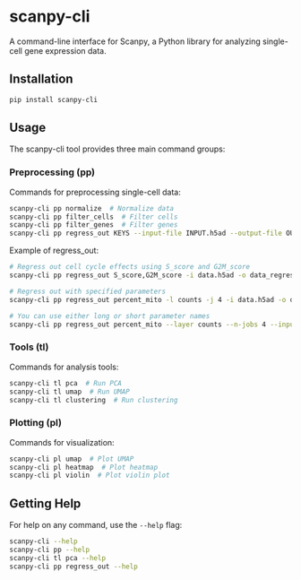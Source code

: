 # scanpy-cli

A command-line interface for Scanpy, a Python library for analyzing single-cell gene expression data.

## Installation

```bash
pip install scanpy-cli
```

## Usage

The scanpy-cli tool provides three main command groups:

### Preprocessing (pp)

Commands for preprocessing single-cell data:

```bash
scanpy-cli pp normalize  # Normalize data
scanpy-cli pp filter_cells  # Filter cells
scanpy-cli pp filter_genes  # Filter genes
scanpy-cli pp regress_out KEYS --input-file INPUT.h5ad --output-file OUTPUT.h5ad  # Regress out unwanted variation
```

Example of regress_out:
```bash
# Regress out cell cycle effects using S_score and G2M_score
scanpy-cli pp regress_out S_score,G2M_score -i data.h5ad -o data_regressed.h5ad

# Regress out with specified parameters
scanpy-cli pp regress_out percent_mito -l counts -j 4 -i data.h5ad -o data_regressed.h5ad

# You can use either long or short parameter names
scanpy-cli pp regress_out percent_mito --layer counts --n-jobs 4 --input-file data.h5ad --output-file data_regressed.h5ad
```

### Tools (tl)

Commands for analysis tools:

```bash
scanpy-cli tl pca  # Run PCA
scanpy-cli tl umap  # Run UMAP
scanpy-cli tl clustering  # Run clustering
```

### Plotting (pl)

Commands for visualization:

```bash
scanpy-cli pl umap  # Plot UMAP
scanpy-cli pl heatmap  # Plot heatmap
scanpy-cli pl violin  # Plot violin plot
```

## Getting Help

For help on any command, use the `--help` flag:

```bash
scanpy-cli --help
scanpy-cli pp --help
scanpy-cli tl pca --help
scanpy-cli pp regress_out --help
```
